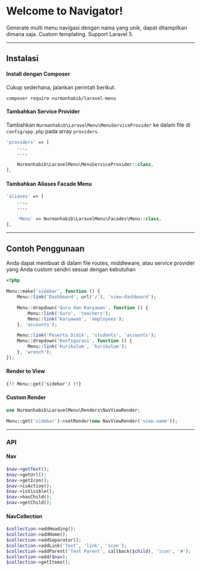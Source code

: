# Welcome to Navigator!

Generate multi menu navigasi dengan nama yang unik, dapat ditampilkan dimana saja. Custom templating. Support Laravel 5.

------

## Instalasi

#### <i class="icon-file"></i> Install dengan Composer

Cukup sederhana, jalankan perintah berikut.

```
composer require nurmanhabib/laravel-menu
```



#### <i class="icon-file"></i> Tambahkan Service Provider

Tambahkan `Nurmanhabib\LaravelMenu\MenuServiceProvider` ke dalam file di `config/app.php` pada array `providers`.

```php
'providers' => [
    ...,
    ...,
    
    Nurmanhabib\LaravelMenu\MenuServiceProvider::class,
],
```



#### Tambahkan Aliases Facade Menu

```php
'aliases' => [
    ...,
    ...,
  
    'Menu' => Nurmanhabib\LaravelMenu\Facades\Menu::class,
],
```

------

## Contoh Penggunaan

Anda dapat membuat di dalam file routes, middleware, atau service provider yang Anda custom sendiri sesuai dengan kebutuhan

```php
<?php

Menu::make('sidebar', function () {
    Menu::link('Dashboard', url('/'), 'view-dashboard');

    Menu::dropdown('Guru dan Karyawan', function () {
        Menu::link('Guru', 'teachers');
        Menu::link('Karyawan', 'employees');
    }, 'accounts');

    Menu::link('Peserta Didik', 'students', 'accounts');
    Menu::dropdown('Konfigurasi', function () {
        Menu::link('Kurikulum', 'kurikulum');
    }, 'wrench');
});
```



#### Render to View

```html
{!! Menu::get('sidebar') !!}
```



#### Custom Render

```php
use Nurmanhabib\LaravelMenu\Renders\NavViewRender;

Menu::get('sidebar')->setRender(new NavViewRender('view.name'));
```

------

### API

#### Nav

```php
$nav->getText();
$nav->getUrl();
$nav->getIcon();
$nav->isActive();
$nav->isVisible();
$nav->hasChild();
$nav->getChild();
```



#### NavCollection

```php
$collection->addHeading();
$collection->addHome();
$collection->addSeparator();
$collection->addLink('Text', 'link', 'icon');
$collection->addParent('Text Parent', callback($child), 'icon', '#');
$collection->add($nav);
$collection->getItems();
```
